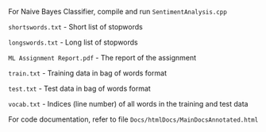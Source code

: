 For Naive Bayes Classifier, compile and run `SentimentAnalysis.cpp`

`shortswords.txt` - Short list of stopwords

`longswords.txt` - Long list of stopwords

`ML Assignment Report.pdf` - The report of the assignment

`train.txt` - Training data in bag of words format

`test.txt` - Test data in bag of words format

`vocab.txt` - Indices (line number) of all words in the training and test data

For code documentation, refer to file `Docs/htmlDocs/MainDocsAnnotated.html`

